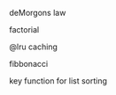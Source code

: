 deMorgons law

factorial



@lru caching

fibbonacci


key function for list sorting

<!--


7. http://cs.gettysburg.edu/~tneller/resources/pig/cs1/game.html






-->
